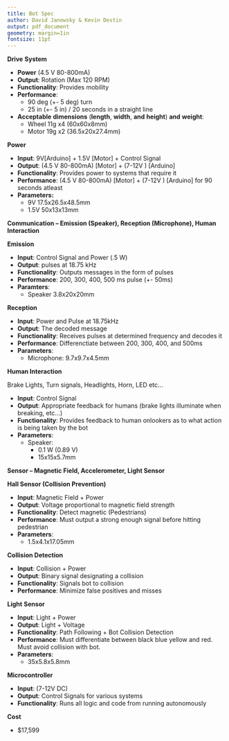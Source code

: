 ```yaml
---
title: Bot Spec
author: David Janowsky & Kevin Destin
output: pdf_document
geometry: margin=1in
fontsize: 11pt
---
```


**Drive** **System**

 * **Power** (4.5 V 80-800mA)
 * **Output**: Rotation (Max 120 RPM)
 * **Functionality**: Provides mobility 
 * **Performance**:	
   *  90 deg (+- 5 deg) turn
   * 25 in (+- 5 in) / 20 seconds in a straight line
 * **Acceptable** **dimensions** (**length**, **width**, **and** **height**)
   **and** **weight**: 
   * Wheel 11g  x4 (60x60x8mm)
   * Motor  19g x2 (36.5x20x27.4mm)

**Power**

 * **Input**: 9V[Arduino] + 1.5V [Motor]  +  Control Signal
 * **Output**: (4.5 V 80-800mA) [Motor] + (7-12V ) [Arduino]
 * **Functionality**: Provides power to systems that require it 
 * **Performance**: (4.5 V 80-800mA) [Motor] + (7-12V ) [Arduino] for 90 seconds
   atleast
 * **Parameters:**
   * 9V 17.5x26.5x48.5mm
   * 1.5V 50x13x13mm

**Communication – Emission (Speaker), Reception (Microphone), Human
Interaction**

**Emission**

 * **Input**: Control Signal and Power (.5 W)
 * **Output**: pulses at 18.75 kHz
 * **Functionality**: Outputs messages in the form of pulses
 * **Performance**: 200, 300, 400, 500 ms pulse (+- 50ms)
 * **Paramters**: 
   * Speaker 3.8x20x20mm 
   

**Reception**

 * **Input**: Power and Pulse at 18.75kHz
 * **Output**: The decoded message
 * **Functionality**: Receives pulses at determined frequency and decodes it
 * **Performance**: Differenctiate between 200, 300, 400, and 500ms
 * **Parameters**:
   * Microphone: 9.7x9.7x4.5mm

**Human Interaction**

Brake Lights, Turn signals, Headlights, Horn, LED etc...

 * **Input**: Control Signal
 * **Output**: Appropriate feedback for humans (brake lights illuminate when
   breaking, etc...)
 * **Functionality**: Provides feedback to human onlookers as to what action is
   being taken by the bot
 * **Parameters**:
   * Speaker: 
     * 0.1 W (0.89 V)
     * 15x15x5.7mm


**Sensor – Magnetic Field, Accelerometer, Light Sensor**

**Hall Sensor (Collision Prevention)**

 * **Input**: Magnetic Field + Power 
 * **Output**: Voltage proportional to magnetic field strength
 * **Functionality**: Detect magnetic (Pedestrians)
 * **Performance**: Must output a strong enough signal before hitting
   pedestrian
 * **Parameters**:
   * 1.5x4.1x17.05mm


**Collision Detection**

 * **Input**: Collision  + Power
 * **Output**: Binary signal designating a collision
 * **Functionality**: Signals bot to collision
 * **Performance**: Minimize false positives and misses


**Light** **Sensor**

 * **Input**: Light + Power
 * **Output**:  Light  + Voltage
 * **Functionality**: Path Following + Bot Collision Detection
 * **Performance**: Must differentiate between black blue yellow and red. Must
   avoid collision with bot.
 * **Parameters**:
   * 35x5.8x5.8mm
  
**Microcontroller**

 * **Input**: (7-12V DC)
 * **Output**:  Control Signals for various systems 
 * **Functionality**: Runs all logic and code from running autonomously

**Cost**

 * $17,599
